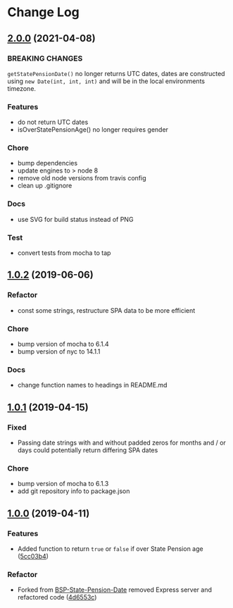 # Change Log

<a name="2.0.0"></a>
## [2.0.0](https://github.com/gunjam/get-state-pension-date/compare/v1.0.2...v2.0.0) (2021-04-08)

### BREAKING CHANGES

`getStatePensionDate()` no longer returns UTC dates, dates are constructed using `new Date(int, int, int)` and will be in the local environments timezone.

### Features

* do not return UTC dates
* isOverStatePensionAge() no longer requires gender

### Chore

* bump dependencies
* update engines to > node 8
* remove old node versions from travis config
* clean up .gitignore

### Docs

* use SVG for build status instead of PNG

### Test

* convert tests from mocha to tap


<a name="1.0.2"></a>
## [1.0.2](https://github.com/gunjam/get-state-pension-date/compare/v1.0.1...v1.0.2) (2019-06-06)

### Refactor

* const some strings, restructure SPA data to be more efficient

### Chore

* bump version of mocha to 6.1.4
* bump version of nyc to 14.1.1

### Docs

* change function names to headings in README.md


<a name="1.0.1"></a>
## [1.0.1](https://github.com/gunjam/get-state-pension-date/compare/v1.0.0...v1.0.1) (2019-04-15)

### Fixed

* Passing date strings with and without padded zeros for months and / or days could potentially return differing SPA dates

### Chore

* bump version of mocha to 6.1.3
* add git repository info to package.json


<a name="1.0.0"></a>
## [1.0.0](https://github.com/gunjam/get-state-pension-date/compare/9a3b94a...v1.0.0) (2019-04-11)

### Features

* Added function to return `true` or `false` if over State Pension age ([5cc03b4](https://github.com/gunjam/get-state-pension-date/commit/5cc03b4))

### Refactor

* Forked from [BSP-State-Pension-Date](https://github.com/dwp/BSP-State-Pension-Date) removed Express server and refactored code ([4d6553c](https://github.com/gunjam/get-state-pension-date/commit/4d6553c))
